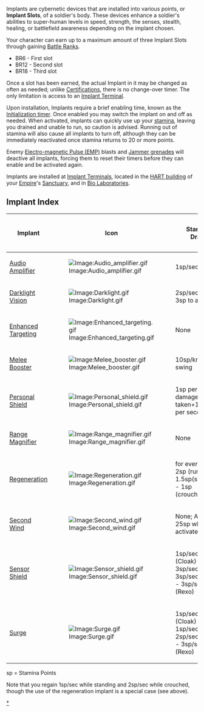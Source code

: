 Implants are cybernetic devices that are installed into various points,
or **Implant Slots**, of a soldier's body. These devices enhance a
soldier's abilities to super-human levels in speed, strength, the
senses, stealth, healing, or battlefield awareness depending on the
implant chosen.

Your character can earn up to a maximum amount of three Implant Slots
through gaining [Battle Ranks](Battle_Rank.md).

- BR6 - First slot
- BR12 - Second slot
- BR18 - Third slot

Once a slot has been earned, the actual Implant in it may be changed as
often as needed; unlike [Certifications](Certification.md),
there is no change-over timer. The only limitation is access to an
[Implant Terminal](Implant_Terminal.md).

Upon installation, Implants require a brief enabling time, known as the
[Initialization timer](Initialization_timer.md). Once enabled
you may switch the implant on and off as needed. When activated,
implants can quickly use up your [stamina](Stamina.md), leaving
you drained and unable to run, so caution is advised. Running out of
stamina will also cause all implants to turn off, although they can be
immediately reactivated once stamina returns to 20 or more points.

Enemy [Electro-magnetic Pulse (EMP)](EMP.md) blasts and [Jammer
grenades](Jammer_Grenade.md) will deactive all implants, forcing
them to reset their timers before they can enable and be activated
again.

Implants are installed at [Implant
Terminals](Implant_Terminal.md), located in the [HART
building](HART_building.md) of your
[Empire](Empire.md)'s [Sanctuary](Sanctuary.md), and in
[Bio Laboratories](Bio_Laboratory.md).

## Implant Index

<table>
<thead>
<tr class="header">
<th><p>Implant</p></th>
<th><p>Icon</p></th>
<th><p>Stamina<br />
Drain</p></th>
<th><p>Initialization<br />
Timer (mm:ss)</p></th>
</tr>
</thead>
<tbody>
<tr class="odd">
<td><p><a href="Audio_Amplifier.md" title="wikilink">Audio Amplifier</a></p></td>
<td><figure>
<img src="Audio_amplifier.gif" title="Image:Audio_amplifier.gif" alt="Image:Audio_amplifier.gif" /><figcaption aria-hidden="true">Image:Audio_amplifier.gif</figcaption>
</figure></td>
<td><p>1sp/second</p></td>
<td><p>01:00</p></td>
</tr>
<tr class="even">
<td><p><a href="Darklight.md" title="wikilink">Darklight Vision</a></p></td>
<td><figure>
<img src="Darklight.gif" title="Image:Darklight.gif" alt="Image:Darklight.gif" /><figcaption aria-hidden="true">Image:Darklight.gif</figcaption>
</figure></td>
<td><p>2sp/second + 3sp to activate</p></td>
<td><p>01:00</p></td>
</tr>
<tr class="odd">
<td><p><a href="Enhanced_Targeting.md" title="wikilink">Enhanced Targeting</a></p></td>
<td><figure>
<img src="Enhanced_targeting.gif" title="Image:Enhanced_targeting.gif" alt="Image:Enhanced_targeting.gif" /><figcaption aria-hidden="true">Image:Enhanced_targeting.gif</figcaption>
</figure></td>
<td><p>None</p></td>
<td><p>01:00</p></td>
</tr>
<tr class="even">
<td><p><a href="Melee_Booster.md" title="wikilink">Melee Booster</a></p></td>
<td><figure>
<img src="Melee_booster.gif" title="Image:Melee_booster.gif" alt="Image:Melee_booster.gif" /><figcaption aria-hidden="true">Image:Melee_booster.gif</figcaption>
</figure></td>
<td><p>10sp/knife swing</p></td>
<td><p>02:00</p></td>
</tr>
<tr class="odd">
<td><p><a href="Personal_Shield.md" title="wikilink">Personal Shield</a></p></td>
<td><figure>
<img src="Personal_shield.gif" title="Image:Personal_shield.gif" alt="Image:Personal_shield.gif" /><figcaption aria-hidden="true">Image:Personal_shield.gif</figcaption>
</figure></td>
<td><p>1sp per damage point taken+1.7sp per second</p></td>
<td><p>02:00</p></td>
</tr>
<tr class="even">
<td><p><a href="Range_Magnifier.md" title="wikilink">Range Magnifier</a></p></td>
<td><figure>
<img src="Range_magnifier.gif" title="Image:Range_magnifier.gif" alt="Image:Range_magnifier.gif" /><figcaption aria-hidden="true">Image:Range_magnifier.gif</figcaption>
</figure></td>
<td><p>None</p></td>
<td><p>01:00</p></td>
</tr>
<tr class="odd">
<td><p><a href="Regeneration.md" title="wikilink">Regeneration</a></p></td>
<td><figure>
<img src="Regeneration.gif" title="Image:Regeneration.gif" alt="Image:Regeneration.gif" /><figcaption aria-hidden="true">Image:Regeneration.gif</figcaption>
</figure></td>
<td><p>for every 1hp: 2sp (running) - 1.5sp(standing) - 1sp (crouched)</p></td>
<td><p>02:00</p></td>
</tr>
<tr class="even">
<td><p><a href="Second_Wind.md" title="wikilink">Second Wind</a></p></td>
<td><figure>
<img src="Second_wind.gif" title="Image:Second_wind.gif" alt="Image:Second_wind.gif" /><figcaption aria-hidden="true">Image:Second_wind.gif</figcaption>
</figure></td>
<td><p>None; Adds 25sp when activated</p></td>
<td><p>03:10</p></td>
</tr>
<tr class="odd">
<td><p><a href="Sensor_Shield.md" title="wikilink">Sensor Shield</a></p></td>
<td><figure>
<img src="Sensor_shield.gif" title="Image:Sensor_shield.gif" alt="Image:Sensor_shield.gif" /><figcaption aria-hidden="true">Image:Sensor_shield.gif</figcaption>
</figure></td>
<td><p>1sp/sec (Cloak) - 3sp/sec (Std.) 3sp/sec (Agile) - 3sp/sec (Rexo)</p></td>
<td><p>01:30</p></td>
</tr>
<tr class="even">
<td><p><a href="Surge.md" title="wikilink">Surge</a></p></td>
<td><figure>
<img src="Surge.gif" title="Image:Surge.gif" alt="Image:Surge.gif" /><figcaption aria-hidden="true">Image:Surge.gif</figcaption>
</figure></td>
<td><p>1sp/sec (Cloak) - 1sp/sec (Std.) 2sp/sec (Agile) - 3sp/sec (Rexo)</p></td>
<td><p>01:30</p></td>
</tr>
</tbody>
</table>

sp = Stamina Points

Note that you regain 1sp/sec while standing and 2sp/sec while crouched,
though the use of the regeneration implant is a special case (see
above).

[\*](category:Implants.md)
